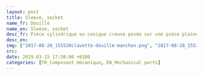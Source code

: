 ```yaml
---
layout: post
title: Sleeve,_socket
name_fr: Douille
name_en: Sleeve, socket
desc_fr: Pièce cylindrique ou conique creuse posée sur une pièce pleine.
desc_en: 
img: ["2017-08-28_155520clavette-douille-manchon.png", "2017-08-28_155308depouille-bossage-douille.png"]
src: 
date: 2019-03-15 17:58:00 +0100
categories: [FR_Composant mécanique, EN_Mechanical parts]
---
```

